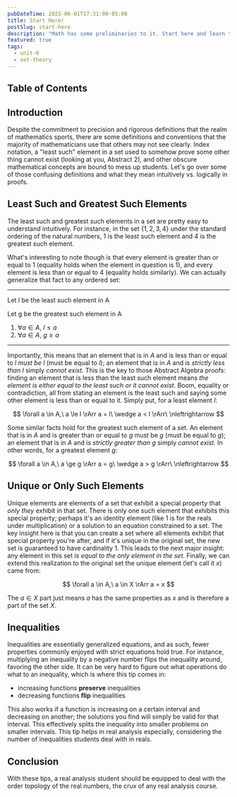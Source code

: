 ```yaml
---
pubDateTime: 2023-06-01T17:31:00-05:00
title: Start Here!
postSlug: start-here
description: "Math has some preliminaries to it. Start here and learn those things other mathematicians might not tell you"
featured: true
tags:
  - unit-0
  - set-theory
---
```


## Table of Contents

## Introduction

Despite the commitment to precision and rigorous definitions that the realm of mathematics sports, there are some definitions and conventions that the majority of mathematicians use that others may not see clearly. Index notation, a "least such" element in a set used to somehow prove some other thing cannot exist (looking at you, Abstract 2), and other obscure mathematical concepts are bound to mess up students. Let's go over some of those confusing definitions and what they mean intuitively vs. logically in proofs.

## Least Such and Greatest Such Elements

The least such and greatest such elements in a set are pretty easy to understand intuitively. For instance, in the set $\{1, 2, 3, 4\}$ under the standard ordering of the natural numbers, 1 is the least such element and 4 is the greatest such element.

What's interesting to note though is that every element is greater than or equal to 1 (equality holds when the element in question is 1), and every element is less than or equal to 4 (equality holds similarly). We can actually generalize that fact to any ordered set:

---

$\text{Let l be the least such element in A}$

$\text{Let g be the greatest such element in A}$

1. $\forall a \in A,\ l \le a$
2. $\forall a \in A,\ g \ge a$

---

Importantly, this means that an element that is in $A$ and is less than or equal to $l$ _must be_ $l$ (must be equal to $l$); an element that is in $A$ and is _strictly less than_ $l$ simply _cannot exist._ This is the key to those Abstract Algebra proofs: finding an element that is less than the least such element means _the element is either equal to the least such or it cannot exist._ Boom, equality or contradiction, all from stating an element is the least such and saying some other element is less than or equal to it. Simply put, for a least element $l$:

$$
\forall a \in A,\ a \le l \rArr a = l\ \wedge a < l \rArr\ \nleftrightarrow
$$

Some similar facts hold for the greatest such element of a set. An element that is in $A$ and is greater than or equal to $g$ must be $g$ (must be equal to $g$); an element that is in $A$ and is _strictly greater than_ $g$ simply _cannot exist._ In other words, for a greatest element $g$:

$$
\forall a \in A,\ a \ge g \rArr a = g\ \wedge a > g \rArr\ \nleftrightarrow
$$

## Unique or Only Such Elements

Unique elements are elements of a set that exhibit a special property that _only they_ exhibit in that set. There is only one such element that exhibits this special property; perhaps it's an identity element (like 1 is for the reals under multiplication) or a solution to an equation constrained to a set. The key insight here is that you can create a set where all elements exhibit that special property you're after, and if it's unique in the original set, the new set is guaranteed to have cardinality 1. This leads to the next major insight: any element in this set _is equal to the only element in the set._ Finally, we can extend this realization to the original set the unique element (let's call it $x$) came from:

$$
\forall a \in A,\ a \in X \rArr a = x
$$

The $a \in X$ part just means $a$ has the same properties as $x$ and is therefore a part of the set $X$.

## Inequalities

Inequalities are essentially generalized equations, and as such, fewer properties commonly enjoyed with strict equations hold true. For instance, multiplying an inequality by a negative number flips the inequality around, favoring the other side. It can be very hard to figure out what operations do what to an inequality, which is where this tip comes in:

- increasing functions **preserve** inequalities
- decreasing functions **flip** inequalities

This also works if a function is increasing on a certain interval and decreasing on another; the solutions you find will simply be valid for that interval. This effectively splits the inequality into smaller problems on smaller intervals. This tip helps in real analysis especially, considering the number of inequalities students deal with in reals.

## Conclusion

With these tips, a real analysis student should be equipped to deal with the order topology of the real numbers, the crux of any real analysis course.
